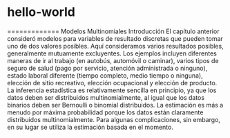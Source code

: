 # hello-world
=============
Modelos Multinomiales
Introducción
El capítulo anterior consideró modelos para variables de resultado discretas que pueden tomar uno de dos valores posibles. Aquí consideramos varios resultados posibles, generalmente mutuamente excluyentes. Los ejemplos incluyen diferentes maneras de ir al trabajo (en autobús, automóvil o caminar), varios tipos de seguro de salud (pago por servicio, atención administrada o ninguno), estado laboral diferente (tiempo completo, medio tiempo o ninguna), elección de sitio recreativo, elección ocupacional y elección de producto.
La inferencia estadística es relativamente sencilla en principio, ya que los datos deben ser distribuidos multinomialmente, al igual que los datos binarios deben ser Bernoulli o binomial distribuidos.
La estimación es más a menudo por máxima probabilidad porque los datos están claramente distribuidos multinomialmente. Para algunas complicaciones, sin embargo, en su lugar se utiliza la estimación basada en el momento.
